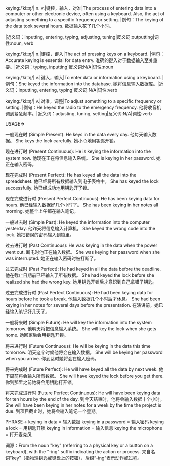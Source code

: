 keying:/ˈkiːɪŋ/| n. v.|键控，输入，对准|The process of entering data into a computer or other electronic device, often using a keyboard. Also, the act of adjusting something to a specific frequency or setting. |例句：The keying of the data took several hours. 数据输入花了几个小时。

|近义词：inputting, entering, typing, adjusting, tuning|反义词:outputting|词性:noun, verb


keying:/ˈkiːɪŋ/| n.|键控，键入|The act of pressing keys on a keyboard. |例句：Accurate keying is essential for data entry.  准确的键入对于数据输入至关重要。|近义词：typing, inputting|反义词:N/A|词性:noun


keying:/ˈkiːɪŋ/| v.|键入，输入|To enter data or information using a keyboard. |例句：She keyed the information into the database. 她将信息输入数据库。|近义词：inputting, entering, typing|反义词:N/A|词性:verb


keying:/ˈkiːɪŋ/| v.|对准，调整|To adjust something to a specific frequency or setting. |例句：He keyed the radio to the emergency frequency. 他将收音机调到紧急频率。|近义词：adjusting, tuning, setting|反义词:N/A|词性:verb

USAGE->


一般现在时 (Simple Present):
He keys in the data every day. 他每天输入数据。
She keys the lock carefully. 她小心地用钥匙开锁。


现在进行时 (Present Continuous):
He is keying the information into the system now. 他现在正在将信息输入系统。
She is keying in her password. 她正在输入密码。


现在完成时 (Present Perfect):
He has keyed all the data into the spreadsheet. 他已经将所有数据输入到电子表格中。
She has keyed the lock successfully. 她已经成功地用钥匙开了锁。


现在完成进行时 (Present Perfect Continuous):
He has been keying data for hours. 他已经输入数据好几个小时了。
She has been keying in her notes all morning. 她整个上午都在输入笔记。


一般过去时 (Simple Past):
He keyed the information into the computer yesterday. 他昨天将信息输入计算机。
She keyed the wrong code into the lock. 她把错误的密码输入到锁里。


过去进行时 (Past Continuous):
He was keying in the data when the power went out. 断电时他正在输入数据。
She was keying her password when she was interrupted. 她正在输入密码时被打断了。


过去完成时 (Past Perfect):
He had keyed in all the data before the deadline. 他在截止日期前已经输入了所有数据。
She had keyed the lock before she realized she had the wrong key. 她用钥匙开锁后才意识到自己拿错了钥匙。


过去完成进行时 (Past Perfect Continuous):
He had been keying data for hours before he took a break. 他输入数据几个小时后才休息。
She had been keying in her notes for several days before the presentation. 在演讲前，她已经输入笔记好几天了。



一般将来时 (Simple Future):
He will key the information into the system tomorrow. 他明天将把信息输入系统。
She will key the lock when she gets home. 她回家后会用钥匙开锁。


将来进行时 (Future Continuous):
He will be keying in the data this time tomorrow. 明天这个时候他将会在输入数据。
She will be keying her password when you arrive. 你到达时她将会在输入密码。



将来完成时 (Future Perfect):
He will have keyed all the data by next week. 他下周前将会输入所有数据。
She will have keyed the lock before you get there. 你到那里之前她将会用钥匙打开锁。


将来完成进行时 (Future Perfect Continuous):
He will have been keying data for ten hours by the end of the day. 到今天结束时，他将会输入数据十个小时。
She will have been keying in her notes for a week by the time the project is due. 到项目截止时，她将会输入笔记一个星期。


PHRASE->
keying in data = 输入数据
keying in a password = 输入密码
keying a lock = 用钥匙开锁
keying in information = 输入信息
keying the microphone = 打开麦克风

词源：From the noun "key" (referring to a physical key or a button on a keyboard), with the "-ing" suffix indicating the action or process.  来自名词“key”（指物理钥匙或键盘上的按钮），后缀“-ing”表示动作或过程。
